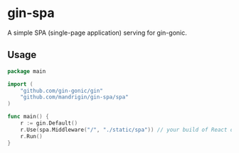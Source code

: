 # gin-spa
A simple SPA (single-page application) serving for gin-gonic.


## Usage

```go
package main

import (
	"github.com/gin-gonic/gin"
	"github.com/mandrigin/gin-spa/spa"
)

func main() {
	r := gin.Default()
	r.Use(spa.Middleware("/", "./static/spa")) // your build of React or other SPA
	r.Run()
}
```
